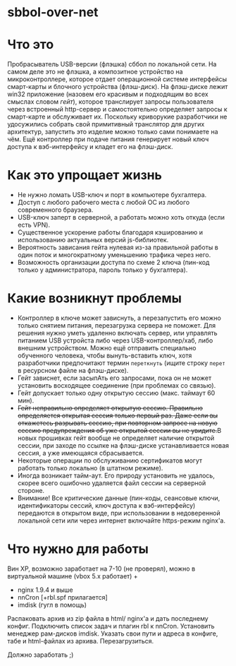 # sbbol-over-net

# Что это
Пробрасыватель USB-версии (флэшка) сббол по локальной сети.
На самом деле это не флэшка, а композитное устройство на микроконтроллере,
которое отдает операционной системе интерфейсы смарт-карты и блочного устройства (флэш-диск).
На флэш-диске лежит win32 приложение (назовем его красивым и подходящим во всех смыслах словом *гейт*), которое транслирует запросы пользователя через встроенный http-сервер и самостоятельно определяет запросы к смарт-карте и обслуживает их. Поскольку криворукие разработчики не удосужились собрать свой примитивный транслятор для других архитектур, запустить это изделие можно только сами понимаете на чём. Ещё контроллер при подаче питания генерирует новый ключ доступа к вэб-интерфейсу и кладет его на флэш-диск.

# Как это упрощает жизнь
* Не нужно ломать USB-ключ и порт в компьютере бухгалтера.
* Доступ с любого рабочего места с любой ОС из любого современного браузера.
* USB-ключ заперт в серверной, а работать можно хоть откуда (если есть VPN).
* Существенное ускорение работы благодаря кэшированию и использованию актуальных версий js-библиотек.
* Вероятность зависания гейта нулевая из-за правильной работы в один поток и многократному уменьшению трафика через него.
* Возможность организации доступа по схеме 2 ключа (пин-код только у администратора, пароль только у бухгалтера).

# Какие возникнут проблемы
* Контроллер в ключе может зависнуть, а перезапустить его можно только снятием питания, перезагрузка сервера не поможет. Для решения нужно уметь удаленно включать сервер, или управлять питанием USB устройста либо через USB-контроллер/хаб, либо внешним устройством. Можно ещё отправить специально обученного человека, чтобы вынуть-вставить ключ, хотя разработчики предпочитают термин `переткнуть` (ищите строку `перет` в ресурсном файле на флэш-диске).
* Гейт зависнет, если засыпАть его запросами, пока он не может установить восходящее соединение (при проблемах со связью).
* Гейт допускает только одну открытую сессию (макс. таймаут 60 мин).
* ~~Гейт неправильно определяет открытую сессию. Правильно определяется открытая сессия только первый раз. Даже если вы откажетесь разрывать сессию, при повторном запросе на новую сессию предупреждения об уже открытой сессии вы не увидите.~~В новых прошивках гейт вообще не определяет наличие открытой сессии, при заходе по ссылке на флэш-диске устанавливается новая сессия, а уже имеющаяся сбрасывается.
* Некоторые операции по обслуживанию сертификатов могут работать только локально (в штатном режиме).
* Иногда возникает тайм-аут. Его природу установить не удалось, скорее всего ошибочно удаляется файл сессии на серверной стороне.
* Внимание! Все критические данные (пин-коды, сеансовые ключи, идентификаторы сессий, ключ доступа к вэб-интерфейсу) передаются в открытом виде, при использовании в недоверенной локальной сети или через интернет включайте https-режим nginx'a.

# Что нужно для работы
Вин XP, возможно заработает на 7-10 (не проверял), можно в виртуальной машине (vbox 5.x работает)
+
* nginx 1.9.4 и выше
* nnCron [+rbl.spf прилагается]
* imdisk
(гугл в помощь)

Распаковать архив из zip файла в html/ nginx'a и дать последнему конфиг.
Подключить список задач и плагин rbl к nnCron.
Установить менеджер рам-дисков imdisk.
Указать свои пути и адреса в конфиге, табе и html-файлах из архива.
Перезагрузиться.

Должно заработать ;)
